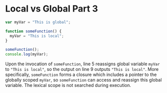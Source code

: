 # Local vs Global Part 3

```js
var myVar = "This is global";

function someFunction() {
  myVar = "This is local";
}

someFunction();
console.log(myVar);
```

Upon the invocation of `someFunction`, line 5 reassigns global variable `myVar` to `"This is local"`, so the output on line 9 outputs `"This is local"`. More specifically, `someFunction` forms a closure which includes a pointer to the globally scoped `myVar`, so `someFunction` can access and reassign this global variable. The lexical scope is not searched during execution.
